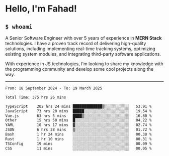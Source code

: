 <h1>Hello, I'm Fahad!</h1>

<h2><code>$ whoami</code></h2>

A Senior Software Engineer with over 5 years of experience in **MERN Stack** technologies. I have a proven track record of delivering high-quality solutions, including implementing real-time tracking systems, optimizing existing system modules, and integrating third-party software applications.

With experience in JS technologies, I'm looking to share my knowledge with the programming community and develop some cool projects along the way.

---

<!--START_SECTION:waka-->

```txt
From: 18 September 2024 - To: 19 March 2025

Total Time: 375 hrs 26 mins

TypeScript    202 hrs 24 mins █████████████▒░░░░░░░░░░░   53.91 %
JavaScript    73 hrs 20 mins  █████░░░░░░░░░░░░░░░░░░░░   19.54 %
Vue.js        63 hrs 5 mins   ████▒░░░░░░░░░░░░░░░░░░░░   16.80 %
Other         15 hrs 50 mins  █░░░░░░░░░░░░░░░░░░░░░░░░   04.22 %
YAML          10 hrs 17 mins  ▓░░░░░░░░░░░░░░░░░░░░░░░░   02.74 %
JSON          6 hrs 28 mins   ▒░░░░░░░░░░░░░░░░░░░░░░░░   01.72 %
Bash          1 hr 24 mins    ░░░░░░░░░░░░░░░░░░░░░░░░░   00.38 %
Rust          1 hr 10 mins    ░░░░░░░░░░░░░░░░░░░░░░░░░   00.31 %
TSConfig      19 mins         ░░░░░░░░░░░░░░░░░░░░░░░░░   00.09 %
CSS           11 mins         ░░░░░░░░░░░░░░░░░░░░░░░░░   00.05 %
```

<!--END_SECTION:waka-->

<!--
**heyFahad/heyFahad** is a ✨ _special_ ✨ repository because its `README.md` (this file) appears on your GitHub profile.

Here are some ideas to get you started:

- 🔭 I’m currently working on ...
- 🌱 I’m currently learning ...
- 👯 I’m looking to collaborate on ...
- 🤔 I’m looking for help with ...
- 💬 Ask me about ...
- 📫 How to reach me: ...
- 😄 Pronouns: ...
- ⚡ Fun fact: ...
-->
